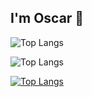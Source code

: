 ## I'm Oscar 👋

![Top Langs](https://github-readme-stats.vercel.app/api/top-langs/?username=OscarGitHub102&layout=compact)

![Top Langs](https://github-readme-stats.vercel.app/api/top-langs/?username=OscarGitHub102&layout=donut&exclude_repo=github-readme-stats,OscarGitHub102.github.io)

[![Top Langs](https://github-readme-stats.vercel.app/api/top-langs/?username=OscarGitHub102&layout=donut)](https://github.com/OscarGitHub102/github-readme-stats)
